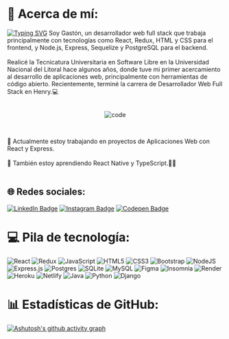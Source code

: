 # 💫 Acerca de mí:
[![Typing SVG](https://readme-typing-svg.herokuapp.com?font=Fira+Code&size=15&pause=1000&color=FFFFFF&background=00B9FF00&center=verdadero&vCenter=verdadero&repeat=FALSO&random=FALSO&width=80&height=20&lines=%C2%A1Hola!%F0%9F%91%8B)](https://git.io/typing-svg) Soy Gastón, un desarrollador web full stack que trabaja principalmente con tecnologías como React, Redux, HTML y CSS para el frontend, y Node.js, Express, Sequelize y PostgreSQL para el backend.<br><br>Realicé la Tecnicatura Universitaria en Software Libre en la Universidad Nacional del Litoral hace algunos años, donde tuve mi primer acercamiento al desarrollo de aplicaciones web, principalmente con herramientas de código abierto. Recientemente, terminé la carrera de Desarrollador Web Full Stack en Henry.💻<br><br>

<p align="center">
  <img src="https://media.giphy.com/media/Y4ak9Ki2GZCbJxAnJD/giphy.gif" alt="code" />
</p
<br><br>

🔭 Actualmente estoy trabajando en proyectos de Aplicaciones Web con React y Express.<br><br>
🌱 También estoy aprendiendo React Native y TypeScript.🚀✨<br><br>


## 🌐 Redes sociales:
<p>
    <a href="https://www.linkedin.com/in/gastondandrea" target="_blank"><img src="https://img.shields.io/badge/-LinkedIn-0A0A0B?logo=linkedin&style=for-the-badge&logoColor=white" alt="LinkedIn Badge" /></a>
    <a href="https://www.instagram.com/gastondandrea_/" target="_blank"><img src="https://img.shields.io/badge/-Instagram-0A0A0B?logo=instagram&style=for-the-badge&logoColor=white" alt="Instagram Badge" /></a>
    <a href="https://www.codepen.io/gaston-dandrea/" target="_blank"><img src="https://img.shields.io/badge/codepen-%23000000.svg?&style=for-the-badge&logo=codepen&logoColor=white" alt="Codepen Badge" /></a>
</p>

# 💻 Pila de tecnología:
![React](https://img.shields.io/badge/react-%2320232a.svg?style=for-the-badge&logo=react&logoColor=%2361DAFB) ![Redux](https://img.shields.io/badge/redux-%23593d88.svg?style=for-the-badge&logo=redux&logoColor=white) ![JavaScript](https://img.shields.io/badge/javascript-%23323330.svg?style=for-the-badge&logo=javascript&logoColor=%23F7DF1E) ![HTML5](https://img.shields.io/badge/html5-%23E34F26.svg?style=for-the-badge&logo=html5&logoColor=white) ![CSS3](https://img.shields.io/badge/css3-%231572B6.svg?style=for-the-badge&logo=css3&logoColor=white) ![Bootstrap](https://img.shields.io/badge/bootstrap-%238511FA.svg?style=for-the-badge&logo=bootstrap&logoColor=white) ![NodeJS](https://img.shields.io/badge/node.js-6DA55F?style=for-the-badge&logo=node.js&logoColor=white) ![Express.js](https://img.shields.io/badge/express.js-%23404d59.svg?style=for-the-badge&logo=express&logoColor=%2361DAFB) ![Postgres](https://img.shields.io/badge/postgres-%23316192.svg?style=for-the-badge&logo=postgresql&logoColor=white) ![SQLite](https://img.shields.io/badge/sqlite-%2307405e.svg?style=for-the-badge&logo=sqlite&logoColor=white) ![MySQL](https://img.shields.io/badge/mysql-%2300000f.svg?style=for-the-badge&logo=mysql&logoColor=white) ![Figma](https://img.shields.io/badge/figma-%23F24E1E.svg?style=for-the-badge&logo=figma&logoColor=white) ![Insomnia](https://img.shields.io/badge/Insomnia-black?style=for-the-badge&logo=insomnia&logoColor=5849BE) ![Render](https://img.shields.io/badge/Render-%46E3B7.svg?style=for-the-badge&logo=render&logoColor=white) ![Heroku](https://img.shields.io/badge/heroku-%23430098.svg?style=for-the-badge&logo=heroku&logoColor=white) ![Netlify](https://img.shields.io/badge/netlify-%23000000.svg?style=for-the-badge&logo=netlify&logoColor=#00C7B7) ![Java](https://img.shields.io/badge/java-%23ED8B00.svg?style=for-the-badge&logo=openjdk&logoColor=white) ![Python](https://img.shields.io/badge/python-3670A0?style=for-the-badge&logo=python&logoColor=ffdd54) ![Django](https://img.shields.io/badge/django-%23092E20.svg?style=for-the-badge&logo=django&logoColor=white)
# 📊  Estadísticas de GitHub:
[![Ashutosh's github activity graph](https://github-readme-activity-graph.vercel.app/graph?username=gastondandrea&bg_color=0d1117&color=ffffff&line=00b3ff&point=f9fafa&area=true&hide_border=true)](https://github.com/ashutosh00710/github-readme-activity-graph)

<!-- Proudly created with GPRM ( https://gprm.itsvg.in ) -->
